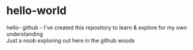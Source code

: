 # hello-world
hello- github - I've created this repository to learn &amp; explore for my own understanding  
Just a noob exploring out here in the github woods
